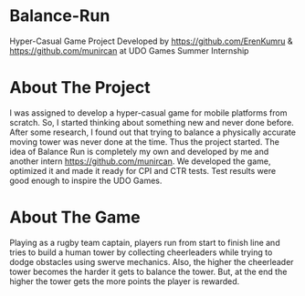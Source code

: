 # Balance-Run
Hyper-Casual Game Project Developed by https://github.com/ErenKumru & https://github.com/munircan at UDO Games Summer Internship

# About The Project
I was assigned to develop a hyper-casual game for mobile platforms from scratch. So, I started thinking about something new and never done before. 
After some research, I found out that trying to balance a physically accurate moving tower was never done at the time. Thus the project started.
The idea of Balance Run is completely my own and developed by me and another intern https://github.com/munircan.
We developed the game, optimized it and made it ready for CPI and CTR tests. Test results were good enough to inspire the UDO Games.

# About The Game
Playing as a rugby team captain, players run from start to finish line and tries to build a human tower by collecting cheerleaders while trying to dodge obstacles using swerve mechanics.
Also, the higher the cheerleader tower becomes the harder it gets to balance the tower. But, at the end the higher the tower gets the more points the player is rewarded.
